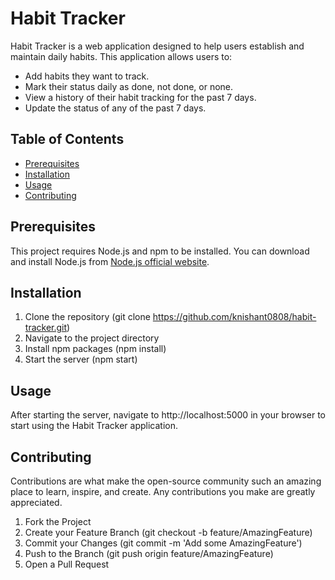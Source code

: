 # Habit Tracker

Habit Tracker is a web application designed to help users establish and maintain daily habits. This application allows users to:

- Add habits they want to track.
- Mark their status daily as done, not done, or none.
- View a history of their habit tracking for the past 7 days.
- Update the status of any of the past 7 days.

## Table of Contents

- [Prerequisites](#prerequisites)
- [Installation](#installation)
- [Usage](#usage)
- [Contributing](#contributing)

## Prerequisites

This project requires Node.js and npm to be installed. You can download and install Node.js from [Node.js official website](https://nodejs.org/).

## Installation

1. Clone the repository (git clone https://github.com/knishant0808/habit-tracker.git)
2. Navigate to the project directory
3. Install npm packages (npm install)
4. Start the server (npm start)    

## Usage

After starting the server, navigate to http://localhost:5000 in your browser to start using the Habit Tracker application.

## Contributing

Contributions are what make the open-source community such an amazing place to learn, inspire, and create. Any contributions you make are greatly appreciated.

1. Fork the Project
2. Create your Feature Branch (git checkout -b feature/AmazingFeature)
3. Commit your Changes (git commit -m 'Add some AmazingFeature')
4. Push to the Branch (git push origin feature/AmazingFeature)
5. Open a Pull Request

